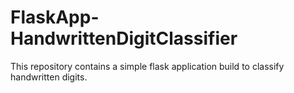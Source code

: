 # FlaskApp-HandwrittenDigitClassifier
This repository contains a simple flask application build to classify handwritten digits.

